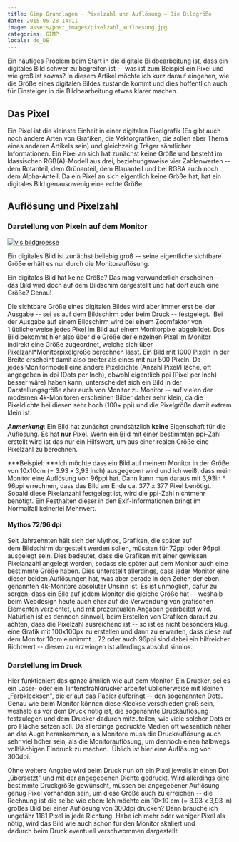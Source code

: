 ```yaml
---
title: Gimp Grundlagen - Pixelzahl und Auflösung – Die Bildgröße
date: 2015-05-28 14:11
image: assets/post_images/pixelzahl_aufloesung.jpg
categories: GIMP
locale: de_DE
---
```


Ein häufiges Problem beim Start in die digitale Bildbearbeitung ist, dass ein digitales Bild schwer zu begreifen ist -- was ist zum Beispiel ein Pixel und wie groß ist sowas? In diesem Artikel möchte ich kurz darauf eingehen, wie die Größe eines digitalen Bildes zustande kommt und dies hoffentlich auch für Einsteiger in die Bildbearbeitung etwas klarer machen.

Das Pixel
---------

Ein Pixel ist die kleinste Einheit in einer digitalen Pixelgrafik (Es gibt auch noch andere Arten von Grafiken, die Vektorgrafiken, die sollen aber Thema eines anderen Artikels sein) und gleichzeitig Träger sämtlicher Informationen. Ein Pixel an sich hat zunächst keine Größe und besteht im klassischen RGB(A)-Modell aus drei, beziehungsweise vier Zahlenwerten -- dem Rotanteil, dem Grünanteil, dem Blauanteil und bei RGBA auch noch dem Alpha-Anteil. Da ein Pixel an sich eigentlich keine Größe hat, hat ein digitales Bild genausowenig eine echte Größe.

Auflösung und Pixelzahl
-----------------------

### Darstellung von Pixeln auf dem Monitor

[![vis bildgroesse](https://e-smog.org/blog/wp-content/uploads/2015/05/vis-bildgroesse-150x150.png)](https://e-smog.org/blog/wp-content/uploads/2015/05/vis-bildgroesse.png)

Ein digitales Bild ist zunächst beliebig groß -- seine eigentliche sichtbare Größe erhält es nur durch die Monitorauflösung.

Ein digitales Bild hat keine Größe? Das mag verwunderlich erscheinen -- das Bild wird doch auf dem Bildschim dargestellt und hat dort auch eine Größe? Genau!

Die sichtbare Größe eines digitalen Bildes wird aber immer erst bei der Ausgabe -- sei es auf dem Bildschirm oder beim Druck -- festgelegt.  Bei der Ausgabe auf einem Bildschirm wird bei einem Zoomfaktor von 1 üblicherweise jedes Pixel im Bild auf einem Monitorpixel abgebildet. Das Bild bekommt hier also über die Größe der einzelnen Pixel im Monitor indirekt eine Größe zugeordnet, welche sich über Pixelzahl*Monitorpixelgröße berechnen lässt. Ein Bild mit 1000 Pixeln in der Breite erscheint damit also breiter als eines mit nur 500 Pixeln. Da jedes Monitormodell eine andere Pixeldichte (Anzahl Pixel/Fläche, oft angegeben in dpi (Dots per Inch), obwohl eigentlich ppi (Pixel per Inch) besser wäre) haben kann, unterscheidet sich ein Bild in der Darstellungsgröße aber auch von Monitor zu Monitor -- auf vielen der modernen 4k-Monitoren erscheinen Bilder daher sehr klein, da die Pixeldichte bei diesen sehr hoch (100+ ppi) und die Pixelgröße damit extrem klein ist.

***Anmerkung***: Ein Bild hat zunächst grundsätzlich **keine** Eigenschaft für die Auflösung. Es hat **nur** Pixel. Wenn ein Bild mit einer bestimmten ppi-Zahl erstellt wird ist das nur ein Hilfswert, um aus einer realen Größe eine Pixelzahl zu berechnen.

***Beispiel: ***Ich möchte dass ein Bild auf meinem Monitor in der Größe von 10x10cm (= 3.93 x 3,93 inch) ausgegeben wird und ich weiß, dass mein Monitor eine Auflösung von 96ppi hat. Dann kann man daraus mit 3,93in * 96ppi errechnen, dass das Bild am Ende ca. 377 x 377 Pixel benötigt. Sobald diese Pixelanzahl festgelegt ist, wird die ppi-Zahl nichtmehr benötigt. Ein Festhalten dieser in den Exif-Informationen bringt im Normalfall keinerlei Mehrwert.

#### Mythos 72/96 dpi

Seit Jahrzehnten hält sich der Mythos, Grafiken, die später auf dem Bildschirm dargestellt werden sollen, müssten für 72ppi oder 96ppi ausgelegt sein. Dies bedeutet, dass die Grafiken mit einer gewissen Pixelanzahl angelegt werden, sodass sie später auf dem Monitor auch eine bestimmte Größe haben. Dies unterstellt allerdings, dass jeder Monitor eine dieser beiden Auflösungen hat, was aber gerade in den Zeiten der eben genannten 4k-Monitore absoluter Unsinn ist. Es ist unmöglich, dafür zu sorgen, dass ein Bild auf jedem Monitor die gleiche Größe hat -- weshalb beim Webdesign heute auch eher auf die Verwendung von grafischen Elementen verzichtet, und mit prozentualen Angaben gearbeitet wird. Natürlich ist es dennoch sinnvoll, beim Erstellen von Grafiken darauf zu achten, dass die Pixelzahl ausreichend ist -- so ist es nicht besonders klug, eine Grafik mit 100x100px zu erstellen und dann zu erwarten, dass diese auf dem Monitor 10cm einnimmt... 72 oder auch 96ppi sind dabei ein hilfreicher Richtwert -- diesen zu erzwingen ist allerdings absolut sinnlos.

### Darstellung im Druck

Hier funktioniert das ganze ähnlich wie auf dem Monitor. Ein Drucker, sei es ein Laser- oder ein Tintenstrahldrucker arbeitet üblicherweise mit kleinen „Farbklecksen", die er auf das Papier aufbringt -- den sogenannten Dots. Genau wie beim Monitor können diese Kleckse verschieden groß sein, weshalb es vor dem Druck nötig ist, die sogenannte Druckauflösung festzulegen und dem Drucker dadurch mitzuteilen, wie viele solcher Dots er pro Fläche setzen soll. Da allerdings gedruckte Medien oft wesentlich näher an das Auge herankommen, als Monitore muss die Druckauflösung auch sehr viel höher sein, als die Monitorauflösung, um dennoch einen halbwegs vollflächigen Eindruck zu machen.  Üblich ist hier eine Auflösung von 300dpi.

Ohne weitere Angabe wird beim Druck nun oft ein Pixel jeweils in einen Dot „übersetzt" und mit der angegebenen Dichte gedruckt. Wird allerdings eine bestimmte Druckgröße gewünscht, müssen bei angegebener Auflösung genug Pixel vorhanden sein, um diese Größe auch zu erreichen -- die Rechnung ist die selbe wie oben: Ich möchte ein 10×10 cm (= 3.93 x 3,93 in) großes Bild bei einer Auflösung von 300dpi drucken? Dann brauche ich ungefähr 1181 Pixel in jede Richtung. Habe ich mehr oder weniger Pixel als nötig, wird das Bild wie auch schon für den Monitor skaliert und dadurch beim Druck eventuell verschwommen dargestellt.